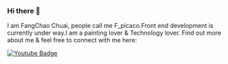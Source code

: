 ### Hi there 👋
I am FangChao Chuai, people call me F_picaco.Front end development is currently under way.I am a painting lover & Technology lover. Find out more about me & feel free to connect with me here:

[![Youtube Badge](https://img.shields.io/badge/-koolkanna-darkred?style=flat-square&logo=youtube&logoColor=white&link=https://www.youtube.com/c/koolkanna)](https://www.youtube.com/c/koolkanna)
